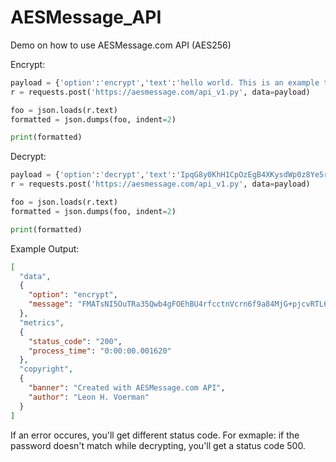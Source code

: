 # AESMessage_API
Demo on how to use AESMessage.com API (AES256)

Encrypt:
```Python
payload = {'option':'encrypt','text':'hello world. This is an example text', 'passwd':"helloworld"}
r = requests.post('https://aesmessage.com/api_v1.py', data=payload)

foo = json.loads(r.text)
formatted = json.dumps(foo, indent=2)

print(formatted)
```

Decrypt:
```Python
payload = {'option':'decrypt','text':'IpqG8y0KhH1CpOzEgB4XKysdWp0z8Ye5rTgaImc/3WqLWEmWElMAYGTT5nSFDlI5laWyauPMmyVTwTDPGmwbpQ==', 'passwd':"helloworld"}
r = requests.post('https://aesmessage.com/api_v1.py', data=payload)

foo = json.loads(r.text)
formatted = json.dumps(foo, indent=2)

print(formatted)
```
Example Output:
```json
[
  "data",
  {
    "option": "encrypt",
    "message": "FMATsNI5OuTRa35Qwb4gFOEhBU4rfcctnVcrn6f9a84MjG+pjcvRTL69vCD/7JjpDWi341Rc7TB3mNQJsc9XOw=="
  },
  "metrics",
  {
    "status_code": "200",
    "process_time": "0:00:00.001620"
  },
  "copyright",
  {
    "banner": "Created with AESMessage.com API",
    "author": "Leon H. Voerman"
  }
]
 ```

 If an error occures, you'll get different status code. For exmaple: if the password doesn't match while decrypting, you'll get a status code 500.
